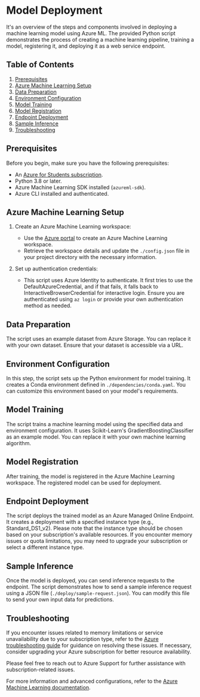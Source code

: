 # Model Deployment 

It's an overview of the steps and components involved in deploying a machine learning model using Azure ML. The provided Python script demonstrates the process of creating a machine learning pipeline, training a model, registering it, and deploying it as a web service endpoint.

## Table of Contents

1. [Prerequisites](#prerequisites)
2. [Azure Machine Learning Setup](#azure-machine-learning-setup)
3. [Data Preparation](#data-preparation)
4. [Environment Configuration](#environment-configuration)
5. [Model Training](#model-training)
6. [Model Registration](#model-registration)
7. [Endpoint Deployment](#endpoint-deployment)
8. [Sample Inference](#sample-inference)
9. [Troubleshooting](#troubleshooting)

## Prerequisites

Before you begin, make sure you have the following prerequisites:

- An [Azure for Students subscription](https://azure.microsoft.com/free/students/).
- Python 3.8 or later.
- Azure Machine Learning SDK installed (`azureml-sdk`).
- Azure CLI installed and authenticated.

## Azure Machine Learning Setup

1. Create an Azure Machine Learning workspace:

   - Use the [Azure portal](https://portal.azure.com) to create an Azure Machine Learning workspace.
   - Retrieve the workspace details and update the `./config.json` file in your project directory with the necessary information.

2. Set up authentication credentials:

   - This script uses Azure Identity to authenticate. It first tries to use the DefaultAzureCredential, and if that fails, it falls back to InteractiveBrowserCredential for interactive login. Ensure you are authenticated using `az login` or provide your own authentication method as needed.

## Data Preparation

The script uses an example dataset from Azure Storage. You can replace it with your own dataset. Ensure that your dataset is accessible via a URL.

## Environment Configuration

In this step, the script sets up the Python environment for model training. It creates a Conda environment defined in `./dependencies/conda.yaml`. You can customize this environment based on your model's requirements.

## Model Training

The script trains a machine learning model using the specified data and environment configuration. It uses Scikit-Learn's GradientBoostingClassifier as an example model. You can replace it with your own machine learning algorithm.

## Model Registration

After training, the model is registered in the Azure Machine Learning workspace. The registered model can be used for deployment.

## Endpoint Deployment

The script deploys the trained model as an Azure Managed Online Endpoint. It creates a deployment with a specified instance type (e.g., Standard_DS1_v2). Please note that the instance type should be chosen based on your subscription's available resources. If you encounter memory issues or quota limitations, you may need to upgrade your subscription or select a different instance type.

## Sample Inference

Once the model is deployed, you can send inference requests to the endpoint. The script demonstrates how to send a sample inference request using a JSON file (`./deploy/sample-request.json`). You can modify this file to send your own input data for predictions.

## Troubleshooting

If you encounter issues related to memory limitations or service unavailability due to your subscription type, refer to the [Azure troubleshooting guide](https://aka.ms/oe-tsg#error-outofquota) for guidance on resolving these issues. If necessary, consider upgrading your Azure subscription for better resource availability.

Please feel free to reach out to Azure Support for further assistance with subscription-related issues.

For more information and advanced configurations, refer to the [Azure Machine Learning documentation](https://docs.microsoft.com/azure/machine-learning/).
